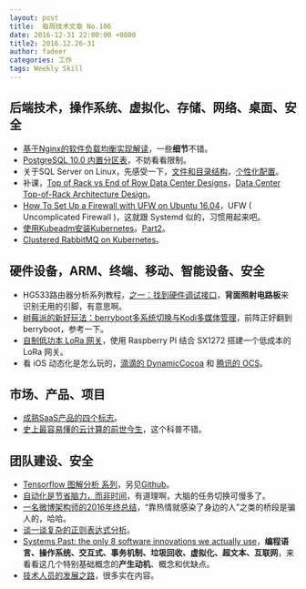 ```yaml
---
layout: post
title:  每周技术文章 No.106
date: 2016-12-31 22:00:00 +0800
title2: 2016.12.26-31
author: fadeer
categories: 工作
tags: Weekly Skill
---
```


后端技术，操作系统、虚拟化、存储、网络、桌面、安全
----
* [基于Nginx的软件负载均衡实现解读](https://taozj.org/201612/nginx-load-balancing.html)，一些**细节**不错。
* [PostgreSQL 10.0 内置分区表](https://yq.aliyun.com/articles/66946)，不妨看看限制。
* 关于SQL Server on Linux，先感受一下，[文件和目录结构](https://yq.aliyun.com/articles/67199)，[个性化配置](https://yq.aliyun.com/articles/67204)。
* 补课，[Top of Rack vs End of Row Data Center Designs](http://bradhedlund.com/2009/04/05/top-of-rack-vs-end-of-row-data-center-designs/)，[Data Center Top-of-Rack Architecture Design](http://www.cisco.com/c/en/us/products/collateral/switches/nexus-5000-series-switches/white_paper_c11-522337.html)。
* [How To Set Up a Firewall with UFW on Ubuntu 16.04](https://www.digitalocean.com/community/tutorials/how-to-set-up-a-firewall-with-ufw-on-ubuntu-16-04)，UFW ( Uncomplicated Firewall )，这就跟 Systemd 似的，习惯用起来吧。
* [使用Kubeadm安装Kubernetes](http://tonybai.com/2016/12/30/install-kubernetes-on-ubuntu-with-kubeadm/)。[Part2](http://tonybai.com/2016/12/30/install-kubernetes-on-ubuntu-with-kubeadm-2/)。
* [Clustered RabbitMQ on Kubernetes](https://www.mirantis.com/blog/clustered-rabbitmq-kubernetes/)。

硬件设备，ARM、终端、移动、智能设备、安全
----
* HG533路由器分析系列教程，[之一：找到硬件调试接口](http://paper.seebug.org/153/)，**背面照射电路板**来识别无用的引脚，有意思啊。
* [树莓派的新好玩法：berryboot多系统切换与Kodi多媒体管理](http://post.smzdm.com/p/519713/)，前阵正好翻到 berryboot，参考一下。
* [自制低功本 LoRa 网关](http://cpham.perso.univ-pau.fr/LORA/RPIgateway.html)，使用 Raspberry PI 结合 SX1272 搭建一个低成本的 LoRa 网关。
* 看 iOS 动态化是怎么玩的，[滴滴的 DynamicCocoa](http://mp.weixin.qq.com/s/qRW_akbU3TSd0SxpF3iQmQ) 和 [腾讯的 OCS](http://mp.weixin.qq.com/s/zctwM2Wf8c6_sxT_0yZvXg)。

市场、产品、项目
----
* [成熟SaaS产品的四个标志](http://36kr.com/p/5060666.html)。
* [史上最容易懂的云计算的前世今生](http://blog.csdn.net/popsuper1982/article/details/53912607)，这个科普不错。

团队建设、安全
----
* [Tensorflow 图解分析 系列](http://www.cnblogs.com/yao62995/p/5773578.html)，另见[Github](https://github.com/yao62995/tensorflow)。
* [自动化是节省脑力，而非时间](http://blog.jobbole.com/109410/)，有道理啊，大脑的任务切换可慢多了。
* [一名微博架构师的2016年终总结](http://weibo.com/ttarticle/p/show?id=2309404056715350948989)，“靠热情就感染了身边的人”之类的桥段是骗人的，哈哈。
* [谈一谈复杂的正则表达式分析](http://paper.seebug.org/163/)。
* [Systems Past: the only 8 software innovations we actually use](http://davidad.github.io/blog/2014/03/12/the-operating-system-is-out-of-date/?utm_source=wanqu.co)，**编程语言、操作系统、交互式、事务机制、垃圾回收、虚拟化、超文本、互联网**，来看看这几个特别基础概念的**产生动机**、概念和优缺点。
* [技术人员的发展之路](http://coolshell.cn/articles/17583.html)，很多实在内容。



